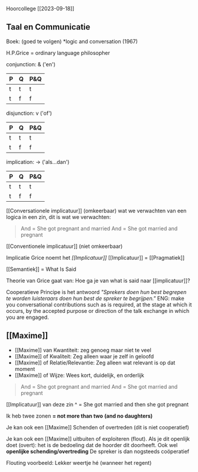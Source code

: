 Hoorcollege [[2023-09-18]]
## Taal en Communicatie

Boek: (goed te volgen)
*logic and conversation (1967)

H.P.Grice = ordinary language philosopher

conjunction: & ('en')

| P   | Q   | P&Q |
| --- | --- | --- |
| t   | t   | t   |
| t   | f   | f   |

disjunction: v ('of')

| P   | Q   | P&Q |
| --- | --- | --- |
| t   | t   | t   |
| t   | f   | f   |

implication: -> ('als...dan')

| P   | Q   | P&Q |
| --- | --- | --- |
| t   | t   | t   |
| t   | f   | f   |

[[Conversationele implicatuur]] (omkeerbaar)
wat we verwachten van een logica in een zin, dit is wat we verwachten:
>And = She got pregnant and married
>And = She got married and pregnant

[[Conventionele implicatuur]] (niet omkeerbaar)


Implicatie
Grice noemt het *[[Implicatuur]]*
[[Implicatuur]] = [[Pragmatiek]]

[[Semantiek]] = What Is Said

Theorie van Grice gaat van:
Hoe ga je van what is said naar [[implicatuur]]?

Cooperatieve Principe is het antwoord
*"Sprekers doen hun best begrepen te worden luisteraars doen hun best de spreker te begrijpen."*
ENG: make you conversational contributions such as is required, at the stage at which it occurs, by the accepted purpose or direction of the talk exchange in which you are engaged.

## [[Maxime]]
- [[Maxime]] van Kwantiteit: zeg genoeg maar niet te veel
- [[Maxime]] of Kwaliteit: Zeg alleen waar je zelf in geloofd
- [[Maxime]] of Relatie/Relevantie: Zeg alleen wat relevant is op dat moment
- [[Maxime]] of Wijze: Wees kort, duidelijk, en orderlijk

>And = She got pregnant and married
>And = She got married and pregnant

[[Implicatuur]] van deze zin ^ = She got married and then she got pregnant

Ik heb twee zonen
**= not more than two**
**(and no daughters)**

Je kan ook een [[Maxime]] Schenden of overtreden (dit is niet cooperatief)

Je kan ook een [[Maxime]] uitbuiten of exploiteren (flout).
Als je dit openlijk doet (overt): het is de bedoeling dat de hoorder dit doorheeft. Ook wel **openlijke schending/overtreding** De spreker is dan nogsteeds coöperatief


Flouting voorbeeld: Lekker weertje hé (wanneer het regent)
